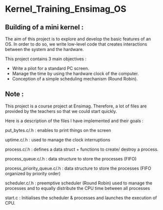 Kernel_Training_Ensimag_OS
=================

Building of a mini kernel :
---------------------------
The aim of this project is to explore and develop the basic features of an OS. In order to do so, we write low-level code that creates interactions between the system and the hardware.

This project contains 3 main objectives : 
- Write a pilot for a standard PC screen.
- Manage the time by using the hardware clock of the computer.
- Conception of a simple scheduling mechanism (Round Robin).


Note : 
------
This project is a course project at Ensimag. Therefore, a lot of files are provided by the teachers so that we could start quickly.

Here is a description of the files I have implemented and their goals :

  put_bytes.c/.h : enables to print things on the screen

  uptime.c/.h : used to manage the clock interruptions

  process.c/.h : defines a data struct + functions to create/ destroy a process.

  process_queue.c/.h : data structure to store the processes (FIFO)

  process_priority_queue.c/.h : data structure to store the processes (FIFO organized by priority order)

  scheduler.c/.h : preemptive scheduler (Round Robin) used to manage the processes and to equally distribute the
                  CPU time between all processes

  start.c : Initialises the scheduler & processes and launches the execution of CPU.
